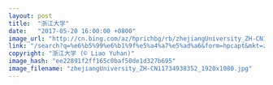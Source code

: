 ```yaml
---
layout: post
title:  "浙江大学"
date:   "2017-05-20 16:00:00 +0800"
image_url: "http://cn.bing.com/az/hprichbg/rb/zhejiangUniversity_ZH-CN11734938352_1920x1080.jpg"
link: "/search?q=%e6%b5%99%e6%b1%9f%e5%a4%a7%e5%ad%a6&form=hpcapt&mkt=zh-cn"
copyright: "浙江大学 (© Liao Yuhan)"
image_hash: "ee22891f2ff165c0baf50de1d327b695"
image_filename: "zhejiangUniversity_ZH-CN11734938352_1920x1080.jpg"
---
```

